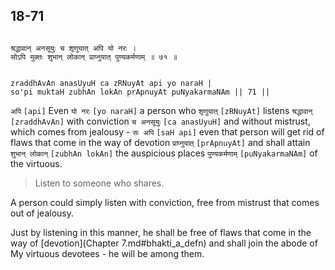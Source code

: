 ## 18-71


```shloka-sa

श्रद्धावान् अनसूयुः च शृणुयात् अपि यो नरः ।
सोऽपि मुक्तः शुभान् लोकान् प्राप्नुयात् पुण्यकर्मणाम् ॥ ७१ ॥

```
```shloka-sa-hk

zraddhAvAn anasUyuH ca zRNuyAt api yo naraH |
so'pi muktaH zubhAn lokAn prApnuyAt puNyakarmaNAm || 71 ||

```
`अपि` `[api]` Even `यो नरः` `[yo naraH]` a person who `शृणुयात्` `[zRNuyAt]` listens `श्रद्धावान्` `[zraddhAvAn]` with conviction `च अनसूयुः` `[ca anasUyuH]` and without mistrust, which comes from jealousy - `सः अपि` `[saH api]` even that person will get rid of flaws that come in the way of devotion `प्राप्नुयात्` `[prApnuyAt]` and shall attain `शुभान् लोकान्` `[zubhAn lokAn]` the auspicious places `पुण्यकर्मणाम्` `[puNyakarmaNAm]` of the virtuous.


<a name='applnote_237'></a>
> Listen to someone who shares.



A person could simply listen with conviction, free from mistrust that comes out of jealousy. 

Just by listening in this manner, he shall be free of flaws that come in the way of 
[devotion](Chapter 7.md#bhakti_a_defn)
 and shall join the abode of My virtuous devotees - he will be among them. 


